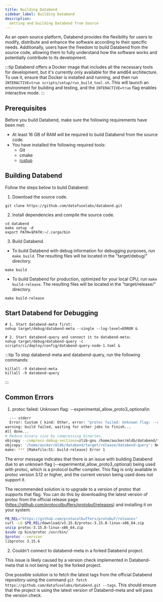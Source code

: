 ```yaml
---
title: Building Databend
sidebar_label: Building Databend
description:
  Getting and building Databend from Source
---
```


As an open-source platform, Databend provides the flexibility for users to modify, distribute and enhance the software according to their specific needs. Additionally, users have the freedom to build Databend from the source code, allowing them to fully understand how the software works and potentially contribute to its development.

:::tip
Databend offers a Docker image that includes all the necessary tools for development, but it's currently only available for the amd64 architecture. To use it, ensure that Docker is installed and running, and then run `INTERACTIVE=true scripts/setup/run_build_tool.sh`. This will launch an environment for building and testing, and the `INTERACTIVE=true` flag enables interactive mode.
:::

## Prerequisites

Before you build Databend, make sure the following requirements have been met:

- At least 16 GB of RAM will be required to build Databend from the source code.
- You have installed the following required tools:
  - Git
  - cmake
  - [rustup](https://rustup.rs/)

## Building Databend

Follow the steps below to build Databend:

1. Download the source code.

```shell
git clone https://github.com/datafuselabs/databend.git
```

2. Install dependencies and compile the source code.

```shell
cd databend
make setup -d
export PATH=$PATH:~/.cargo/bin
```

3. Build Databend.

  - To build Databend with debug information for debugging purposes, run `make build`. The resulting files will be located in the "target/debug/" directory.

```shell
make build 
```
  - To build Databend for production, optimized for your local CPU, run `make build-release`. The resulting files will be located in the "target/release/" directory.

```shell
make build-release
```

## Start Databend for Debugging

```shell
# 1. Start databend-meta first:
nohup target/debug/databend-meta --single --log-level=ERROR & 

# 2. Start databend-query and connect it to databend-meta:
nohup target/debug/databend-query -c scripts/ci/deploy/config/databend-query-node-1.toml &
```
:::tip
To stop databend-meta and databend-query, run the following commands:

```shell
killall -9 databend-meta
killall -9 databend-query
```
:::

## Common Errors

1. protoc failed: Unknown flag: --experimental_allow_proto3_optional\n

```bash
  --- stderr
  Error: Custom { kind: Other, error: "protoc failed: Unknown flag: --experimental_allow_proto3_optional\n" }
warning: build failed, waiting for other jobs to finish...
All done...
# Reduce binary size by compressing binaries.
objcopy --compress-debug-sections=zlib-gnu /home/aucker/mldb/databend/target/release/databend-query
objcopy: '/home/aucker/mldb/databend/target/release/databend-query': No such file
make: *** [Makefile:51: build-release] Error 1
```

The error message indicates that there is an issue with building Databend due to an unknown flag (--experimental_allow_proto3_optional) being used with protoc, which is a protocol buffer compiler. This flag is only available in protoc version 3.12 or higher, and the current version being used does not support it.

The recommended solution is to upgrade to a version of protoc that supports that flag. You can do this by downloading the latest version of protoc from the official release page (https://github.com/protocolbuffers/protobuf/releases) and installing it on your system.

```bash
PB_REL="https://github.com/protocolbuffers/protobuf/releases"
curl -LO $PB_REL/download/v3.15.8/protoc-3.15.8-linux-x86_64.zip
unzip protoc-3.15.8-linux-x86_64.zip
$sudo cp bin/protoc /usr/bin/
$protoc --version 
libprotoc 3.15.6
```

2. Couldn't connect to databend-meta in a forked Databend project.

This issue is likely caused by a version check implemented in Databend-meta that is not being met by the forked project. 

One possible solution is to fetch the latest tags from the official Databend repository using the command `git fetch https://github.com/datafuselabs/databend.git --tags`. This should ensure that the project is using the latest version of Databend-meta and will pass the version check.